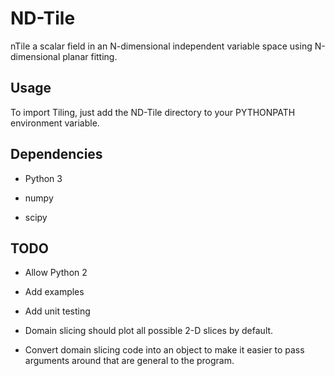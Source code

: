 # ND-Tile

nTile a scalar field in an N-dimensional independent variable space using N-dimensional planar fitting.

## Usage

To import Tiling, just add the ND-Tile directory to your PYTHONPATH environment variable.

## Dependencies

* Python 3

* numpy

* scipy

## TODO

* Allow Python 2

* Add examples

* Add unit testing

* Domain slicing should plot all possible 2-D slices by default.

* Convert domain slicing code into an object to make it easier to pass
  arguments around that are general to the program.